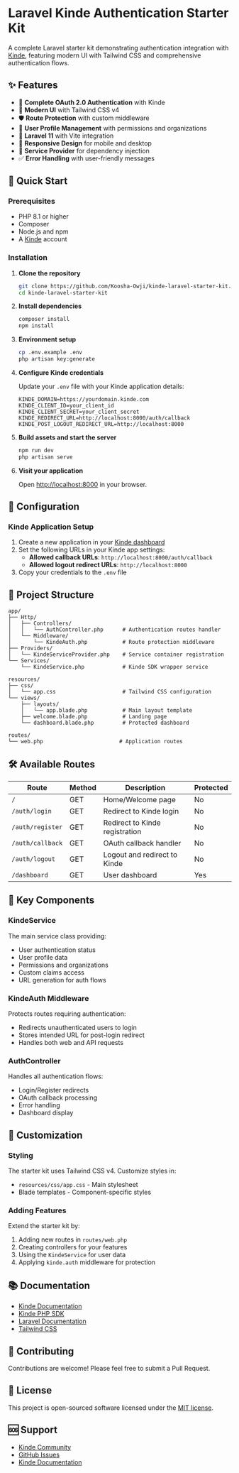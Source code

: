 # Laravel Kinde Authentication Starter Kit

A complete Laravel starter kit demonstrating authentication integration with [Kinde](https://kinde.com), featuring modern UI with Tailwind CSS and comprehensive authentication flows.

## ✨ Features

- 🔐 **Complete OAuth 2.0 Authentication** with Kinde
- 🎨 **Modern UI** with Tailwind CSS v4
- 🛡️ **Route Protection** with custom middleware  
- 👤 **User Profile Management** with permissions and organizations
- 🚀 **Laravel 11** with Vite integration
- 📱 **Responsive Design** for mobile and desktop
- 🔧 **Service Provider** for dependency injection
- ✅ **Error Handling** with user-friendly messages

## 🚀 Quick Start

### Prerequisites

- PHP 8.1 or higher
- Composer
- Node.js and npm
- A [Kinde](https://kinde.com) account

### Installation

1. **Clone the repository**
   ```bash
   git clone https://github.com/Koosha-Owji/kinde-laravel-starter-kit.git
   cd kinde-laravel-starter-kit
   ```

2. **Install dependencies**
   ```bash
   composer install
   npm install
   ```

3. **Environment setup**
   ```bash
   cp .env.example .env
   php artisan key:generate
   ```

4. **Configure Kinde credentials**
   
   Update your `.env` file with your Kinde application details:
   ```env
   KINDE_DOMAIN=https://yourdomain.kinde.com
   KINDE_CLIENT_ID=your_client_id
   KINDE_CLIENT_SECRET=your_client_secret
   KINDE_REDIRECT_URL=http://localhost:8000/auth/callback
   KINDE_POST_LOGOUT_REDIRECT_URL=http://localhost:8000
   ```

5. **Build assets and start the server**
   ```bash
   npm run dev
   php artisan serve
   ```

6. **Visit your application**
   
   Open [http://localhost:8000](http://localhost:8000) in your browser.

## 🔧 Configuration

### Kinde Application Setup

1. Create a new application in your [Kinde dashboard](https://app.kinde.com)
2. Set the following URLs in your Kinde app settings:
   - **Allowed callback URLs**: `http://localhost:8000/auth/callback`
   - **Allowed logout redirect URLs**: `http://localhost:8000`
3. Copy your credentials to the `.env` file

## 📁 Project Structure

```
app/
├── Http/
│   ├── Controllers/
│   │   └── AuthController.php      # Authentication routes handler
│   └── Middleware/
│       └── KindeAuth.php           # Route protection middleware
├── Providers/
│   └── KindeServiceProvider.php    # Service container registration
└── Services/
    └── KindeService.php            # Kinde SDK wrapper service

resources/
├── css/
│   └── app.css                     # Tailwind CSS configuration
└── views/
    ├── layouts/
    │   └── app.blade.php           # Main layout template
    ├── welcome.blade.php           # Landing page
    └── dashboard.blade.php         # Protected dashboard

routes/
└── web.php                        # Application routes
```

## 🛠️ Available Routes

| Route | Method | Description | Protected |
|-------|--------|-------------|-----------|
| `/` | GET | Home/Welcome page | No |
| `/auth/login` | GET | Redirect to Kinde login | No |
| `/auth/register` | GET | Redirect to Kinde registration | No |
| `/auth/callback` | GET | OAuth callback handler | No |
| `/auth/logout` | GET | Logout and redirect to Kinde | No |
| `/dashboard` | GET | User dashboard | Yes |

## 🧩 Key Components

### KindeService

The main service class providing:
- User authentication status
- User profile data
- Permissions and organizations
- Custom claims access
- URL generation for auth flows

### KindeAuth Middleware

Protects routes requiring authentication:
- Redirects unauthenticated users to login
- Stores intended URL for post-login redirect
- Handles both web and API requests

### AuthController

Handles all authentication flows:
- Login/Register redirects
- OAuth callback processing  
- Error handling
- Dashboard display

## 🎨 Customization

### Styling

The starter kit uses Tailwind CSS v4. Customize styles in:
- `resources/css/app.css` - Main stylesheet
- Blade templates - Component-specific styles

### Adding Features

Extend the starter kit by:
1. Adding new routes in `routes/web.php`
2. Creating controllers for your features
3. Using the `KindeService` for user data
4. Applying `kinde.auth` middleware for protection

## 📚 Documentation

- [Kinde Documentation](https://kinde.com/docs)
- [Kinde PHP SDK](https://github.com/kinde-oss/kinde-auth-php)
- [Laravel Documentation](https://laravel.com/docs)
- [Tailwind CSS](https://tailwindcss.com/docs)

## 🤝 Contributing

Contributions are welcome! Please feel free to submit a Pull Request.

## 📄 License

This project is open-sourced software licensed under the [MIT license](https://opensource.org/licenses/MIT).

## 🆘 Support

- [Kinde Community](https://kinde.com/community)
- [GitHub Issues](https://github.com/Koosha-Owji/kinde-laravel-starter-kit/issues)
- [Kinde Documentation](https://kinde.com/docs)
